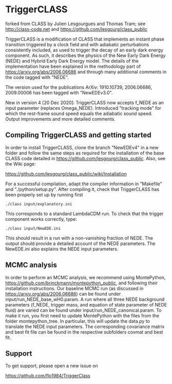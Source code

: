 TriggerCLASS
==============================================
forked from CLASS by Julien Lesgourgues and Thomas Tram; see http://class-code.net and https://github.com/lesgourg/class_public

TriggerCLASS is a modification of CLASS that implements an instant phase transition triggered by a clock field and with adiabatic perturbations consistently included, as used to trigger the decay of an early dark energy component. As such, it describes the physics of the New Early Dark Energy (NEDE) and Hybrid Early Dark Energy model. The details of the implementation have been explained in the methodology part of https://arxiv.org/abs/2006.06686 and through many additional comments in the code tagged with "NEDE".

The version used for the publications ArXiv: 1910.10739, 2006.06686, 2009.00006 has been tagged with "NewEDEv3.0".

New in version 4 [20 Dec 2020]: TriggerCLASS now accepts f_NEDE as an input parameter (replaces Omega_NEDE). Introduced "tracking mode" for which the rest-frame sound speed equals the adiabatic sound speed. Output improvements and more detailed comments. 

Compiling TriggerCLASS and getting started
-----------------------------------

In order to install TriggerCLASS, clone the branch "NewEDEv4" in a new folder and follow the same steps as required for the installation of the base CLASS code detailed in https://github.com/lesgourg/class_public. Also, see the Wiki page:

https://github.com/lesgourg/class_public/wiki/Installation

For a successful compilation, adapt the compiler information in "Makefile" and "./python/setup.py".  After compiling it, check that TriggerCLASS has been properly set up by running first
    
    ./class input/explanatory.ini

This corresponds to a standard LambdaCDM run. To check that the trigger component works correctly, type:

    ./class input/NewEDE.ini

This should result in a run with a non-vanishing fraction of NEDE. The output should provide a detailed account of the NEDE parameters.
The NewEDE.ini also explains the NEDE input parameters.

MCMC analysis
------

In order to perform an MCMC analysis, we recommend using MontePython, https://github.com/brinckmann/montepython_public, and following their installation instructions. Our baseline MCMC run (as discussed in https://arxiv.org/abs/2006.06686) can be found under input/run_NEDE_base_wH0.param. A run where all three NEDE background parameters (f_NEDE, trigger mass, and equation of state parameter of NEDE fluid) are varied can be found under input/run_NEDE_canonical.param. To make it run, you first need to update MontePython with the files from the folder montepython_tree. In particular, this will update the data.py to translate the NEDE input parameters. The corresponding covariance matrix and best fit file can be found in the respective subfolders covmat and best fit.

Support
-------

To get support, please open a new issue on

https://github.com/flo1984/TriggerClass

